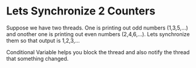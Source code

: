 
# Lets Synchronize 2 Counters


Suppose we have two threads. One is printing out odd numbers (1,3,5,...) and onother one is printing out even numbers (2,4,6,...). Lets synchronize them so that output is 1,2,3,...

Conditional Variable helps you block the thread and also notify the thread that something changed.
